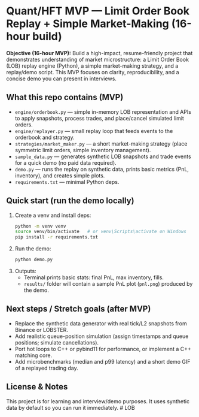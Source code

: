# Quant/HFT MVP — Limit Order Book Replay + Simple Market-Making (16-hour build)

**Objective (16-hour MVP):** Build a high-impact, resume-friendly project that demonstrates understanding of market microstructure: a Limit Order Book (LOB) replay engine (Python), a simple market-making strategy, and a replay/demo script. This MVP focuses on clarity, reproducibility, and a concise demo you can present in interviews.

## What this repo contains (MVP)
- `engine/orderbook.py` — simple in-memory LOB representation and APIs to apply snapshots, process trades, and place/cancel simulated limit orders.
- `engine/replayer.py` — small replay loop that feeds events to the orderbook and strategy.
- `strategies/market_maker.py` — a short market-making strategy (place symmetric limit orders, simple inventory management).
- `sample_data.py` — generates synthetic LOB snapshots and trade events for a quick demo (no paid data required).
- `demo.py` — runs the replay on synthetic data, prints basic metrics (PnL, inventory), and creates simple plots.
- `requirements.txt` — minimal Python deps.

## Quick start (run the demo locally)
1. Create a venv and install deps:
   ```bash
   python -m venv venv
   source venv/bin/activate   # or venv\Scripts\activate on Windows
   pip install -r requirements.txt
   ```
2. Run the demo:
   ```bash
   python demo.py
   ```
3. Outputs:
   - Terminal prints basic stats: final PnL, max inventory, fills.
   - `results/` folder will contain a sample PnL plot (`pnl.png`) produced by the demo.

## Next steps / Stretch goals (after MVP)
- Replace the synthetic data generator with real tick/L2 snapshots from Binance or LOBSTER.
- Add realistic queue-position simulation (assign timestamps and queue positions; simulate cancellations).
- Port hot loops to C++ or pybind11 for performance, or implement a C++ matching core.
- Add microbenchmarks (median and p99 latency) and a short demo GIF of a replayed trading day.

## License & Notes
This project is for learning and interview/demo purposes. It uses synthetic data by default so you can run it immediately.
#   L O B  
 